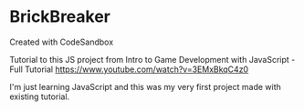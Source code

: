 # BrickBreaker
Created with CodeSandbox

Tutorial to this JS project from 
Intro to Game Development with JavaScript - Full Tutorial
https://www.youtube.com/watch?v=3EMxBkqC4z0 


I'm just learning JavaScript and this was my very first project made with existing tutorial.
